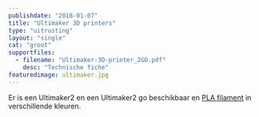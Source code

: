 ```yaml
---
publishdate: "2018-01-07"
title: "Ultimaker 3D printers"
type: "uitrusting"
layout: "single"
cat: "groot"
supportfiles:
  - filename: "Ultimaker-3D-printer_2GO.pdf"
    desc: "Technische fiche"
featuredimage: ultimaker.jpg
---
```

Er is een Ultimaker2 en een Ultimaker2 go beschikbaar en [PLA filament](/gebruik/materialen/) in verschillende kleuren.